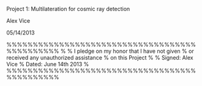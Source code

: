 Project 1: Multilateration for cosmic ray detection

Alex Vice

05/14/2013

%%%%%%%%%%%%%%%%%%%%%%%%%%%%%%%%%%%%%%%%%%%%%%
%
% I pledge on my honor that I have not given
% or received any unauthorized assistance
% on this Project
%
% Signed: Alex Vice
% Dated: June 14th 2013
%
%%%%%%%%%%%%%%%%%%%%%%%%%%%%%%%%%%%%%%%%%%%%%%
